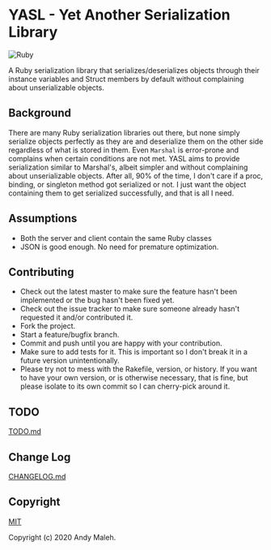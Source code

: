 # YASL - Yet Another Serialization Library
![Ruby](https://github.com/AndyObtiva/yasl/workflows/Ruby/badge.svg)

A Ruby serialization library that serializes/deserializes objects through their instance variables and Struct members by default without complaining about unserializable objects.

## Background

There are many Ruby serialization libraries out there, but none simply serialize objects perfectly as they are and deserialize them on the other side regardless of what is stored in them. Even `Marshal` is error-prone and complains when certain conditions are not met. YASL aims to provide serialization similar to Marshal's, albeit simpler and without complaining about unserializable objects. After all, 90% of the time, I don't care if a proc, binding, or singleton method got serialized or not. I just want the object containing them to get serialized successfully, and that is all I need.

## Assumptions

- Both the server and client contain the same Ruby classes
- JSON is good enough. No need for premature optimization.

## Contributing

-   Check out the latest master to make sure the feature hasn't been
    implemented or the bug hasn't been fixed yet.
-   Check out the issue tracker to make sure someone already hasn't
    requested it and/or contributed it.
-   Fork the project.
-   Start a feature/bugfix branch.
-   Commit and push until you are happy with your contribution.
-   Make sure to add tests for it. This is important so I don't break it
    in a future version unintentionally.
-   Please try not to mess with the Rakefile, version, or history. If
    you want to have your own version, or is otherwise necessary, that
    is fine, but please isolate to its own commit so I can cherry-pick
    around it.

## TODO

[TODO.md](TODO.md)

## Change Log

[CHANGELOG.md](CHANGELOG.md)

## Copyright

[MIT](LICENSE.txt)

Copyright (c) 2020 Andy Maleh.
